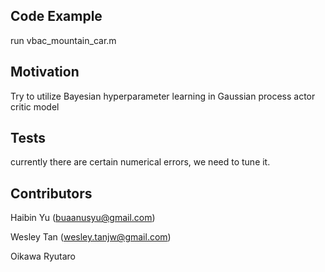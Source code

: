 ## Code Example

run vbac_mountain_car.m

## Motivation

Try to utilize Bayesian hyperparameter learning in Gaussian process actor critic model

## Tests

currently there are certain numerical errors, we need to tune it.

## Contributors

Haibin Yu (buaanusyu@gmail.com)

Wesley Tan (wesley.tanjw@gmail.com)

Oikawa Ryutaro

